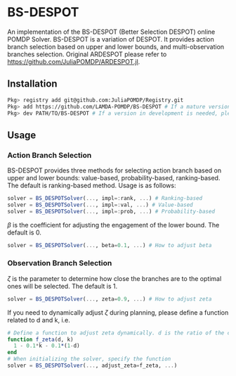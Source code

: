 # BS-DESPOT
An implementation of the BS-DESPOT (Better Selection DESPOT) online POMDP Solver. BS-DESPOT is a variation of DESPOT. It provides action branch selection based on upper and lower bounds, and multi-observation branches selection.
Original ARDESPOT please refer to https://github.com/JuliaPOMDP/ARDESPOT.jl.

## Installation
```bash
Pkg> registry add git@github.com:JuliaPOMDP/Registry.git
Pkg> add https://github.com/LAMDA-POMDP/BS-DESPOT # If a mature version is needed
Pkg> dev PATH/TO/BS-DESPOT # If a version in development is needed, please first clone the project to the local.
```

## Usage
### Action Branch Selection
BS-DESPOT provides three methods for selecting action branch based on upper and lower bounds: value-based, probability-based, ranking-based. The default is ranking-based method. Usage is as follows:
```julia
solver = BS_DESPOTSolver(..., impl=:rank, ...) # Ranking-based
solver = BS_DESPOTSolver(..., impl=:val, ...) # Value-based
solver = BS_DESPOTSolver(..., impl=:prob, ...) # Probability-based
```
$\beta$ is the coefficient for adjusting the engagement of the lower bound. The default is 0.
```julia
solver = BS_DESPOTSolver(..., beta=0.1, ...) # How to adjust beta
```

### Observation Branch Selection
$\zeta$ is the parameter to determine how close the branches are to the optimal ones will be selected. The default is 1.
```julia
solver = BS_DESPOTSolver(..., zeta=0.9, ...) # How to adjust zeta
```
If you need to dynamically adjust $\zeta$ during planning, please define a function related to d and k, i.e.
```julia
# Define a function to adjust zeta dynamically. d is the ratio of the current depth to the maximum depth, k is the ratio of the number of current scenarios to K.
function f_zeta(d, k)
  1 - 0.1*k - 0.1*(1-d)
end
# When initializing the solver, specify the function
solver = BS_DESPOTSolver(..., adjust_zeta=f_zeta, ...)
```
